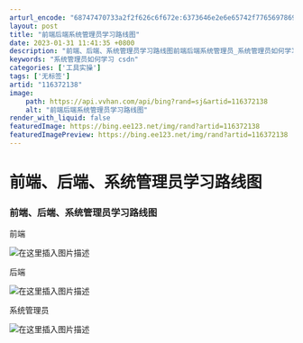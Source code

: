 ```yaml
---
arturl_encode: "68747470733a2f2f626c6f672e:6373646e2e6e65742f77656978696e5f34333433353033322f:61727469636c652f64657461696c732f313136333732313338"
layout: post
title: "前端后端系统管理员学习路线图"
date: 2023-01-31 11:41:35 +0800
description: "前端、后端、系统管理员学习路线图前端后端系统管理员_系统管理员如何学习 csdn"
keywords: "系统管理员如何学习 csdn"
categories: ['工具实操']
tags: ['无标签']
artid: "116372138"
image:
    path: https://api.vvhan.com/api/bing?rand=sj&artid=116372138
    alt: "前端后端系统管理员学习路线图"
render_with_liquid: false
featuredImage: https://bing.ee123.net/img/rand?artid=116372138
featuredImagePreview: https://bing.ee123.net/img/rand?artid=116372138
---
```


# 前端、后端、系统管理员学习路线图

### 前端、后端、系统管理员学习路线图

前端
  
![在这里插入图片描述](https://i-blog.csdnimg.cn/blog_migrate/21cbb00b8f1e46619eed2562f03eb768.png#pic_center)
  
后端
  
![在这里插入图片描述](https://i-blog.csdnimg.cn/blog_migrate/7b50a8e4b97d76918cc37b25008cf792.png#pic_center)
  
系统管理员
  
![在这里插入图片描述](https://i-blog.csdnimg.cn/blog_migrate/73e6d9f10ea5772cee9ab22618db6b09.png#pic_center)